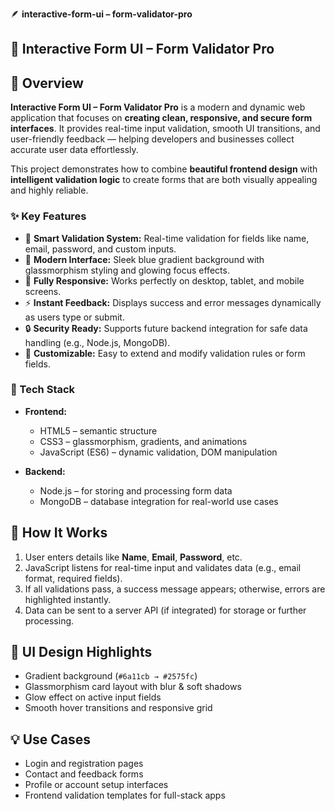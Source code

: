 🪶 **interactive-form-ui – form-validator-pro**

## 🎯 **Interactive Form UI – Form Validator Pro**

## 🧩 Overview

**Interactive Form UI – Form Validator Pro** is a modern and dynamic web application that focuses on **creating clean, responsive, and secure form interfaces**.
It provides real-time input validation, smooth UI transitions, and user-friendly feedback — helping developers and businesses collect accurate user data effortlessly.

This project demonstrates how to combine **beautiful frontend design** with **intelligent validation logic** to create forms that are both visually appealing and highly reliable.


### ✨ Key Features

* 🧠 **Smart Validation System:** Real-time validation for fields like name, email, password, and custom inputs.
* 🎨 **Modern Interface:** Sleek blue gradient background with glassmorphism styling and glowing focus effects.
* 📱 **Fully Responsive:** Works perfectly on desktop, tablet, and mobile screens.
* ⚡ **Instant Feedback:** Displays success and error messages dynamically as users type or submit.
* 🔒 **Security Ready:** Supports future backend integration for safe data handling (e.g., Node.js, MongoDB).
* 🌈 **Customizable:** Easy to extend and modify validation rules or form fields.


### 🧰 Tech Stack

* **Frontend:**

  * HTML5 – semantic structure
  * CSS3 – glassmorphism, gradients, and animations
  * JavaScript (ES6) – dynamic validation, DOM manipulation

* **Backend:**

  * Node.js – for storing and processing form data
  * MongoDB – database integration for real-world use cases


## 🚀 How It Works

1. User enters details like **Name**, **Email**, **Password**, etc.
2. JavaScript listens for real-time input and validates data (e.g., email format, required fields).
3. If all validations pass, a success message appears; otherwise, errors are highlighted instantly.
4. Data can be sent to a server API (if integrated) for storage or further processing.


## 🌟 UI Design Highlights

* Gradient background (`#6a11cb → #2575fc`)
* Glassmorphism card layout with blur & soft shadows
* Glow effect on active input fields
* Smooth hover transitions and responsive grid


## 💡 Use Cases

* Login and registration pages
* Contact and feedback forms
* Profile or account setup interfaces
* Frontend validation templates for full-stack apps




